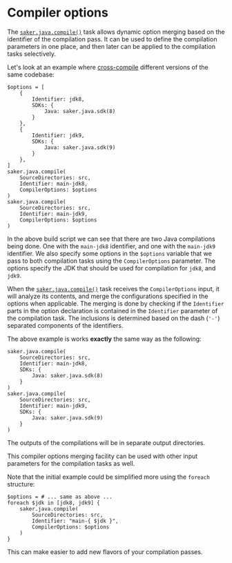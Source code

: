 # Compiler options

The [`saker.java.compile()`](/taskdoc/saker.java.compile.html) task allows dynamic option merging based on the identifier of the compilation pass. It can be used to define the compilation parameters in one place, and then later can be applied to the compilation tasks selectively.

Let's look at an example where [cross-compile](crosscompile.md) different versions of the same codebase:

```sakerscript
$options = [
	{
		Identifier: jdk8,
		SDKs: {
			Java: saker.java.sdk(8)
		}
	},
	{
		Identifier: jdk9,
		SDKs: {
			Java: saker.java.sdk(9)
		}
	},
]
saker.java.compile(
	SourceDirectories: src,
	Identifier: main-jdk8,
	CompilerOptions: $options
)
saker.java.compile(
	SourceDirectories: src,
	Identifier: main-jdk9,
	CompilerOptions: $options
)
```

In the above build script we can see that there are two Java compilations being done. One with the `main-jdk8` identifier, and one with the `main-jdk9` identifier. We also specify some options in the `$options` variable that we pass to both compilation tasks using the `CompilerOptions` parameter. The options specify the JDK that should be used for compilation for `jdk8`, and `jdk9`.

When the [`saker.java.compile()`](/taskdoc/saker.java.compile.html) task receives the `CompilerOptions` input, it will analyze its contents, and merge the configurations specified in the options when applicable. The merging is done by checking if the `Identifier` parts in the option declaration is contained in the `Identifier` parameter of the compilation task. The inclusions is determined based on the dash (`'-'`) separated components of the identifiers.

The above example is works **exactly** the same way as the following:

```sakerscript
saker.java.compile(
	SourceDirectories: src,
	Identifier: main-jdk8,
	SDKs: {
		Java: saker.java.sdk(8)
	}
)
saker.java.compile(
	SourceDirectories: src,
	Identifier: main-jdk9,
	SDKs: {
		Java: saker.java.sdk(9)
	}
)
```

The outputs of the compilations will be in separate output directories.

This compiler options merging facility can be used with other input parameters for the compilation tasks as well.

Note that the initial example could be simplified more using the `foreach` structure:

```sakerscript
$options = # ... same as above ...
foreach $jdk in [jdk8, jdk9] {
	saker.java.compile(
		SourceDirectories: src,
		Identifier: "main-{ $jdk }",
		CompilerOptions: $options
	)
}
```

This can make easier to add new flavors of your compilation passes.
